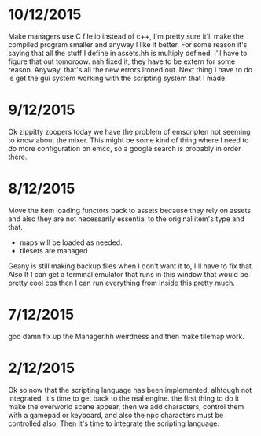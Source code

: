 # 10/12/2015
Make managers use C file io instead of c++, I'm pretty sure it'll make the compiled
program smaller and anyway I like it better.
For some reason it's saying that all the stuff I define in assets.hh is multiply defined,
I'll have to figure that out tomoroow. nah fixed it, they have to be extern for some
reason. Anyway, that's all the new errors ironed out. Next thing I have to do is get the
gui system working with the scripting system that I made.

# 9/12/2015
Ok zippitty zoopers today we have the problem of emscripten not seeming to know about the
mixer. This might be some kind of thing where I need to do more configuration on emcc, so
a google search is probably in order there.

# 8/12/2015
Move the item loading functors back to assets because they rely on assets and also they
are not necessarily essential to the original item's type and that.
 - maps will be loaded as needed.
 - tilesets are managed
 
Geany is still making backup files when I don't want it to, I'll have to fix that. Also
If I can get a terminal emulator that runs in this window that would be pretty cool cos
then I can run everything from inside this pretty much.
 

# 7/12/2015
god damn fix up the Manager.hh weirdness and then make tilemap work.

# 2/12/2015
Ok so now that the scripting language has been implemented, alhtough not integrated, it's
time to get back to the real engine. the first thing to do it make the overworld scene
appear, then we add characters, control them with a gamepad or keyboard, and also the
npc characters must be controlled also.
Then it's time to integrate the scripting language.
